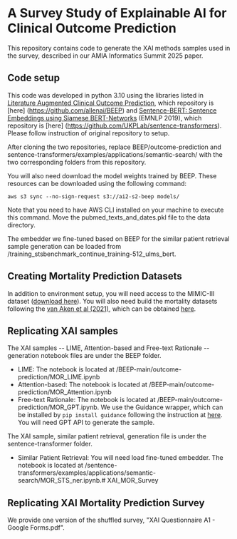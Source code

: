 # A Survey Study of Explainable AI for Clinical Outcome Prediction
This repository contains code to generate the XAI methods samples used in the survey, described in our AMIA Informatics Summit 2025 paper.

## Code setup
This code was developed in python 3.10 using the libraries listed in [Literature Augmented Clinical Outcome Prediction](https://arxiv.org/abs/2111.08374), which repository is [here] (https://github.com/allenai/BEEP) and [Sentence-BERT: Sentence Embeddings using Siamese BERT-Networks](https://arxiv.org/abs/1908.10084) (EMNLP 2019), which repository is [here] (https://github.com/UKPLab/sentence-transformers). Please follow instruction of original repository to setup.

After cloning the two repositories, replace BEEP/outcome-prediction and sentence-transformers/examples/applications/semantic-search/ with the two corresponding folders from this repository.

You will also need download the model weights trained by BEEP. These resources can be downloaded using the following command:

```aws s3 sync --no-sign-request s3://ai2-s2-beep models/```

Note that you need to have AWS CLI installed on your machine to execute this command. Move the pubmed_texts_and_dates.pkl file to the data directory.

The embedder we fine-tuned based on BEEP for the similar patient retrieval sample generation can be loaded from /training_stsbenchmark_continue_training-512_ulms_bert.

## Creating Mortality Prediction Datasets
In addition to environment setup, you will need access to the MIMIC-III dataset ([download here](https://physionet.org/content/mimiciii-demo/1.4/)). You will also need build the mortality datasets following the [van Aken et al (2021)](https://aclanthology.org/2021.eacl-main.75/), which can be obtained [here](https://github.com/bvanaken/clinical-outcome-prediction).

## Replicating XAI samples
The XAI samples -- LIME, Attention-based and Free-text Rationale -- generation notebook files are under the BEEP folder.
- LIME: The notebook is located at /BEEP-main/outcome-prediction/MOR_LIME.ipynb
- Attention-based: The notebook is located at /BEEP-main/outcome-prediction/MOR_Attention.ipynb
- Free-text Rationale: The notebook is located at /BEEP-main/outcome-prediction/MOR_GPT.ipynb. We use the Guidance wrapper, which can be installed by ```pip install guidance``` following the instruction at [here](https://github.com/guidance-ai/guidance). You will need GPT API to generate the sample.

The XAI sample, similar patient retrieval, generation file is under the sentence-transformer folder.
- Similar Patient Retrieval: You will need load fine-tuned embedder. The notebook is located at /sentence-transformers/examples/applications/semantic-search/MOR_STS_ner.ipynb.# XAI_MOR_Survey

## Replicating XAI Mortality Prediction Survey
We provide one version of the shuffled survey, "XAI Questionnaire A1 - Google Forms.pdf".
